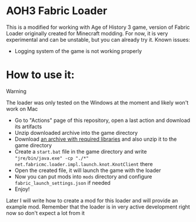 AOH3 Fabric Loader
===========
This is a modified for working with Age of History 3 game, version of 
Fabric Loader originally created for Minecraft modding.
For now, it is very experimental and can be unstable, but you can
already try it. Known issues:
- Logging system of the game is not working properly

# How to use it:
> [!WARNING]  
> The loader was only tested on the Windows at the moment and likely 
> won't work on Mac

- Go to "Actions" page of this repository, open a last action and
download its artifacts
- Unzip downloaded archive into the game directory
- Download
[an archive with required libraries](https://disk.yandex.ru/d/lNFkjFRI_5MzUQ)
and also unzip it to the game directory
- Create a `start.bat` file in the game directory and write
`"jre/bin/java.exe" -cp "./*" net.fabricmc.loader.impl.launch.knot.KnotClient` 
there
- Open the created file, it will launch the game with the loader
- Now you can put mods into `mods` directory and configure
`fabric_launch_settings.json` if needed
- Enjoy!

Later I will write how to create a mod for this loader and will provide an 
example mod. Remember that the loader is in very active development right
now so don't expect a lot from it